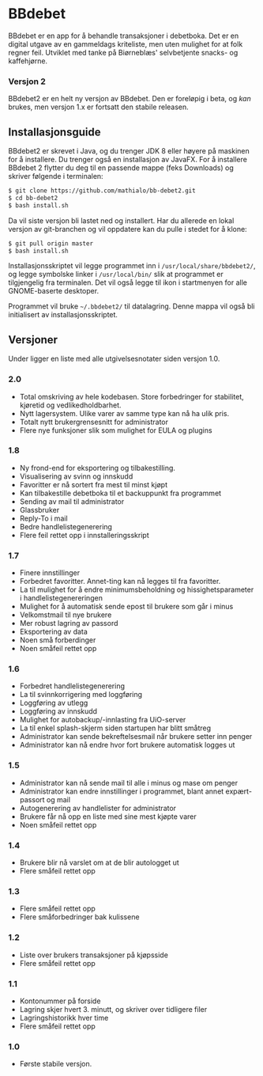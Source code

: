 # BBdebet
BBdebet er en app for å behandle transaksjoner i debetboka. Det er en digital utgave av en gammeldags kriteliste, men uten mulighet for at folk regner feil. Utviklet med tanke på Biørneblæs' selvbetjente snacks- og kaffehjørne. 


### Versjon 2
BBdebet2 er en helt ny versjon av BBdebet. Den er foreløpig i beta, og _kan_ brukes, men versjon 1.x er fortsatt den stabile releasen.  


## Installasjonsguide
BBdebet2 er skrevet i Java, og du trenger JDK 8 eller høyere på maskinen for å installere. Du trenger også en installasjon av JavaFX. For å installere BBdebet 2 flytter du deg til en passende mappe (feks Downloads) og skriver følgende i terminalen:
``` bash
$ git clone https://github.com/mathialo/bb-debet2.git
$ cd bb-debet2
$ bash install.sh
```
Da vil siste versjon bli lastet ned og installert. Har du allerede en lokal versjon av git-branchen og vil oppdatere kan du pulle i stedet for å klone:
``` bash
$ git pull origin master
$ bash install.sh
```
Installasjonsskriptet vil legge programmet inn i `/usr/local/share/bbdebet2/`, og legge symbolske linker i `/usr/local/bin/` slik at programmet er tilgjengelig fra terminalen. Det vil også legge til ikon i startmenyen for alle GNOME-baserte desktoper. 

Programmet vil bruke `~/.bbdebet2/` til datalagring. Denne mappa vil også bli initialisert av installasjonsskriptet. 
 


## Versjoner
Under ligger en liste med alle utgivelsesnotater siden versjon 1.0.

### 2.0
 - Total omskriving av hele kodebasen. Store forbedringer for stabilitet, kjøretid og vedlikedholdbarhet.  
 - Nytt lagersystem. Ulike varer av samme type kan nå ha ulik pris. 
 - Totalt nytt brukergrensesnitt for administrator
 - Flere nye funksjoner slik som mulighet for EULA og plugins


### 1.8
 - Ny frond-end for eksportering og tilbakestilling.
 - Visualisering av svinn og innskudd
 - Favoritter er nå sortert fra mest til minst kjøpt
 - Kan tilbakestille debetboka til et backuppunkt fra programmet
 - Sending av mail til administrator
 - Glassbruker
 - Reply-To i mail
 - Bedre handlelistegenerering
 - Flere feil rettet opp i innstalleringsskript


### 1.7
 - Finere innstillinger
 - Forbedret favoritter. Annet-ting kan nå legges til fra favoritter.
 - La til mulighet for å endre minimumsbeholdning og hissighetsparameter i handlelistegenereringen
 - Mulighet for å automatisk sende epost til brukere som går i minus
 - Velkomstmail til nye brukere
 - Mer robust lagring av passord
 - Eksportering av data
 - Noen små forberdinger
 - Noen småfeil rettet opp


### 1.6

 - Forbedret handlelistegenerering
 - La til svinnkorrigering med loggføring
 - Loggføring av utlegg
 - Loggføring av innskudd
 - Mulighet for autobackup/-innlasting fra UiO-server
 - La til enkel splash-skjerm siden startupen har blitt småtreg
 - Administrator kan sende bekreftelsesmail når brukere setter inn penger
 - Administrator kan nå endre hvor fort brukere automatisk logges ut


### 1.5

 - Administrator kan nå sende mail til alle i minus og mase om penger
 - Administrator kan endre innstillinger i programmet, blant annet expært-passort og mail
 - Autogenerering av handlelister for administrator
 - Brukere får nå opp en liste med sine mest kjøpte varer
 - Noen småfeil rettet opp


### 1.4

 - Brukere blir nå varslet om at de blir autologget ut
 - Flere småfeil rettet opp


### 1.3

 - Flere småfeil rettet opp
 - Flere småforbedringer bak kulissene


### 1.2

 - Liste over brukers transaksjoner på kjøpsside
 - Flere småfeil rettet opp


### 1.1

 - Kontonummer på forside
 - Lagring skjer hvert 3. minutt, og skriver over tidligere filer
 - Lagringshistorikk hver time
 - Flere småfeil rettet opp


### 1.0
 - Første stabile versjon.

